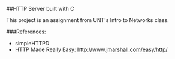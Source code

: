 ##HTTP Server built with C

This project is an assignment from UNT's Intro to Networks class.

###References:
* simpleHTTPD
* HTTP Made Really Easy: http://www.jmarshall.com/easy/http/
